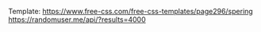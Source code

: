 Template: https://www.free-css.com/free-css-templates/page296/spering
https://randomuser.me/api/?results=4000
